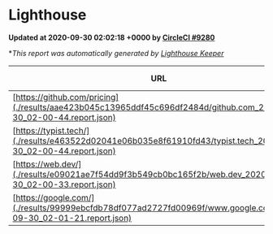 
# Lighthouse

**Updated at 2020-09-30 02:02:18 +0000 by [CircleCI #9280](https://circleci.com/gh/ItinerisLtd/lighthouse-keeper-example/9280)**

**This report was automatically generated by [Lighthouse Keeper](https://github.com/itinerisltd/lighthouse-keeper)*

| URL | Performance | Accessibility | Best Practices | SEO | PWA | Updated At |
| --- | --- | --- | --- | --- | --- | --- |
| [https://github.com/pricing](./results/aae423b045c13965ddf45c696df2484d/github.com_2020-09-30_02-00-44.report.json) | 0.57 | 0.96 | 0.93 | 0.92 | 0.54 | 2020-09-30T02:00:44.127Z |
| [https://typist.tech/](./results/e463522d02041e06b035e8f61910fd43/typist.tech_2020-09-30_02-00-44.report.json) | 0.86 | 0.92 | 0.93 | 0.99 | 0.57 | 2020-09-30T02:00:44.153Z |
| [https://web.dev/](./results/e09021ae7f54dd9f3b549cb0bc165f2b/web.dev_2020-09-30_02-00-33.report.json) | 0.87 | 1 | 0.93 | 1 | 0.96 | 2020-09-30T02:00:33.830Z |
| [https://google.com/](./results/99999ebcfdb78df077ad2727fd00969f/www.google.com_2020-09-30_02-01-21.report.json) | 0.7 | 0.9 | 0.93 | 0.85 | 0.54 | 2020-09-30T02:01:21.884Z |
